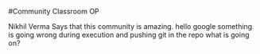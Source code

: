 #Community Classroom OP

Nikhil Verma Says that this community is amazing.
hello google something is going wrong during execution and pushing git in the repo
what is going on?
